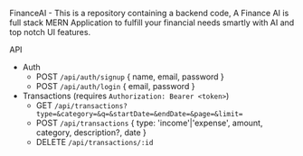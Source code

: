 FinanceAI - This is a repository containing a backend code, A Finance AI is full stack MERN Application to fulfill your financial needs smartly with AI and top notch UI features.

API

- Auth
  - POST `/api/auth/signup` { name, email, password }
  - POST `/api/auth/login` { email, password }
- Transactions (requires `Authorization: Bearer <token>`)
  - GET `/api/transactions?type=&category=&q=&startDate=&endDate=&page=&limit=`
  - POST `/api/transactions` { type: 'income'|'expense', amount, category, description?, date }
  - DELETE `/api/transactions/:id`


